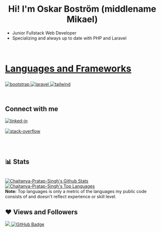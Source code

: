 <h1 align ="center">Hi! I'm Oskar Boström (middlename Mikael)</h1>

<div align = "left" width = 50%>
<ul>
<li>Junior Fullstack Web Developer</li>
<li>Specializing and always up to date with PHP and Laravel</li>
<ul>
</div>

<br>
<h2 style="font-size:30px" align ="left" width = 100%><u>Languages and Frameworks</u></h2>
<a href="https://getbootstrap.com" target="_blank"> <img src="https://img.shields.io/badge/Bootstrap-563D7C?style=for-the-badge&logo=bootstrap&logoColor=white" alt="bootstrap" /> </a> 
<a href="https://www.laravel.com/" target="_blank"> <img src="https://img.shields.io/badge/Laravel?style=for-the-badge&logo=Laravel&logoColor=white" alt="laravel" /> </a> 
<a href="https://tailwindcss.com/" target="_blank"> <img src="https://img.shields.io/badge/Tailwind_CSS-38B2AC?style=for-the-badge&logo=tailwind-css&logoColor=white" alt="tailwind"" /> </a> </p>

<br>
<div>
<h2  > Connect with me</h2>

[<img align="top" alt="linked-in" src="https://img.shields.io/badge/linkedin-%230077B5.svg?&style=for-the-badge&logo=linkedin&logoColor=white" />](https://www.linkedin.com/in/oskar-bostr%C3%B6m-6462b81b5/)
<br>  
[<img align="top" alt="stack-overflow" src="https://img.shields.io/badge/stack%20overflow-FE7A16?logo=stack-overflow&logoColor=white&style=for-the-badge" />](https://stackoverflow.com/users/15040689/oskar-mikael)
<br>   

</div>
 <br>
 <br>

## 📊 Stats

<br/>
    <a href="https://github.com/Chaitanya-Pratap-Singh/github-readme-stats"><img alt="Chaitanya-Pratap-Singh's Github Stats" src="https://github-readme-stats.vercel.app/api?username=Chaitanya-Pratap-Singh&show_icons=true&count_private=true&theme=react&hide_border=true&bg_color=0D1117" /></a>
  <a href="https://github.com/Chaitanya-Pratap-Singh/github-readme-stats"><img alt="Chaitanya-Pratap-Singh's Top Languages" src="https://github-readme-stats.vercel.app/api/top-langs/?username=Chaitanya-Pratap-Singh&langs_count=8&count_private=true&layout=compact&theme=react&hide_border=true&bg_color=0D1117" /></a>
  <br/>
  <b>Note:</b> Top languages is only a metric of the languages my public code consists of and doesn't reflect experience or skill level.

## ❤ Views and Followers

<a href="https://github.com/Meghna-DAS/github-profile-views-counter">
    <img src="https://komarev.com/ghpvc/?username=chaitanya-pratap-singh">
</a>
<a href="https://github.com/chaitanya-pratap-singh?tab=followers"><img src="https://img.shields.io/github/followers/chaitanya-pratap-singh?label=Followers&style=social" alt="GitHub Badge"></a>
